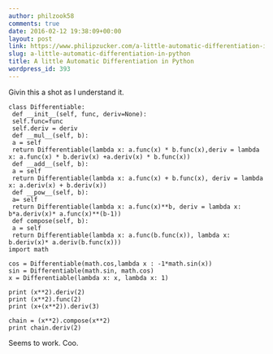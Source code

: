 ```yaml
---
author: philzook58
comments: true
date: 2016-02-12 19:38:09+00:00
layout: post
link: https://www.philipzucker.com/a-little-automatic-differentiation-in-python/
slug: a-little-automatic-differentiation-in-python
title: A little Automatic Differentiation in Python
wordpress_id: 393
---
```


Givin this a shot as I understand it.

    
    
    
    class Differentiable:
     def __init__(self, func, deriv=None):
     self.func=func
     self.deriv = deriv
     def __mul__(self, b):
     a = self
     return Differentiable(lambda x: a.func(x) * b.func(x),deriv = lambda x: a.func(x) * b.deriv(x) +a.deriv(x) * b.func(x))
     def __add__(self, b):
     a = self
     return Differentiable(lambda x: a.func(x) + b.func(x), deriv = lambda x: a.deriv(x) + b.deriv(x))
     def __pow__(self, b):
     a= self
     return Differentiable(lambda x: a.func(x)**b, deriv = lambda x: b*a.deriv(x)* a.func(x)**(b-1))
     def compose(self, b):
     a = self
     return Differentiable(lambda x: a.func(b.func(x)), lambda x: b.deriv(x)* a.deriv(b.func(x)))
    import math
    
    cos = Differentiable(math.cos,lambda x : -1*math.sin(x))
    sin = Differentiable(math.sin, math.cos)
    x = Differentiable(lambda x: x, lambda x: 1)
    
    print (x**2).deriv(2)
    print (x**2).func(2)
    print (x+(x**2)).deriv(3)
    
    chain = (x**2).compose(x**2)
    print chain.deriv(2)


Seems to work. Coo.


